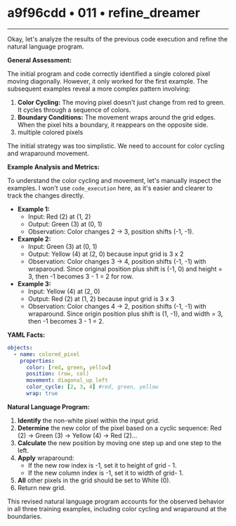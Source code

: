 # a9f96cdd • 011 • refine_dreamer

---
Okay, let's analyze the results of the previous code execution and refine the natural language program.

**General Assessment:**

The initial program and code correctly identified a single colored pixel moving diagonally. However, it only worked for the first example. The subsequent examples reveal a more complex pattern involving:

1.  **Color Cycling:** The moving pixel doesn't just change from red to green. It cycles through a sequence of colors.
2.  **Boundary Conditions:** The movement wraps around the grid edges. When the pixel hits a boundary, it reappears on the opposite side.
3. multiple colored pixels

The initial strategy was too simplistic. We need to account for color cycling and wraparound movement.

**Example Analysis and Metrics:**

To understand the color cycling and movement, let's manually inspect the examples. I won't use `code_execution` here, as it's easier and clearer to track the changes directly.

*   **Example 1:**
    *   Input: Red (2) at (1, 2)
    *   Output: Green (3) at (0, 1)
    *   Observation: Color changes 2 -> 3, position shifts (-1, -1).
*   **Example 2:**
    *    Input: Green (3) at (0, 1)
    *   Output: Yellow (4) at (2, 0) because input grid is 3 x 2
    *   Observation: Color changes 3 -> 4, position shifts (-1, -1) with wraparound. Since original position plus shift is (-1, 0) and height = 3, then -1 becomes 3 - 1 = 2 for row.
*   **Example 3:**
    *   Input: Yellow (4) at (2, 0)
    *   Output: Red (2) at (1, 2) because input grid is 3 x 3
    *   Observation: Color changes 4 -> 2, position shifts (-1, -1) with wraparound. Since origin position plus shift is (1, -1), and width = 3, then -1 becomes 3 - 1 = 2.

**YAML Facts:**

```yaml
objects:
  - name: colored_pixel
    properties:
      color: [red, green, yellow]
      position: (row, col)
      movement: diagonal_up_left
      color_cycle: [2, 3, 4] #red, green, yellow
      wrap: true

```

**Natural Language Program:**

1.  **Identify** the non-white pixel within the input grid.
2.  **Determine** the new color of the pixel based on a cyclic sequence: Red (2) -> Green (3) -> Yellow (4) -> Red (2)...
3.  **Calculate** the new position by moving one step up and one step to the left.
4.  **Apply** wraparound:
    *   If the new row index is -1, set it to height of grid - 1.
    *   If the new column index is -1, set it to width of grid- 1.
5.  **All** other pixels in the grid should be set to White (0).
6. Return new grid.

This revised natural language program accounts for the observed behavior in all three training examples, including color cycling and wraparound at the boundaries.


